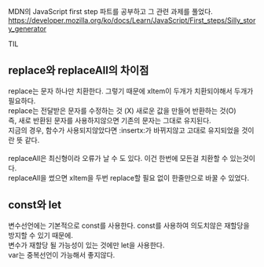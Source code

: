 MDN의 JavaScript first step 파트를 공부하고 그 관련 과제를 풀었다.<br>
https://developer.mozilla.org/ko/docs/Learn/JavaScript/First_steps/Silly_story_generator

TIL<br>

<h2>replace와 replaceAll의 차이점</h2>
replace는 문자 하나만 치환한다. 그렇기 때문에 xItem이 두개가 치환되야해서 두개가 필요하다.<br>
replace는 전달받은 문자를 수정하는 것 (X) 새로운 값을 만들어 반환하는 것(O)<br>
즉, 새로 반환된 문자를 사용하지않으면 기존의 문자는 그대로 유지된다.<br>
지금의 경우, 함수가 사용되지않았다면 :insertx:가 바뀌지않고 고대로 유지되었을 것이란 뜻 같다.<br>
<br>
replaceAll은 최신형이라 오류가 날 수 도 있다. 이건 한번에 모든걸 치환할 수 있는것이다.<br>
replaceAll을 썼으면 xItem을 두번 replace할 필요 없이 한줄만으로 바꿀 수 있었다.<br>

<h2>const와 let</h2>
변수선언에는 기본적으로 const를 사용한다. const를 사용하여 의도치않은 재할당을 방지할 수 있기 때문에.<br>
변수가 재할당 될 가능성이 있는 것에만 let을 사용한다.<br>
var는 중복선언이 가능해서 좋지않다.<br>
